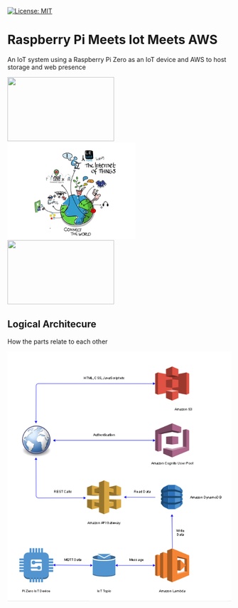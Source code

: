 [![License: MIT](https://img.shields.io/badge/license-MIT-brightgreen.svg)](https://opensource.org/licenses/MIT)

# Raspberry Pi Meets Iot Meets AWS

An IoT system using a Raspberry Pi Zero as an IoT device and AWS to host storage and web presence

<img width="240" height="144" src="https://upload.wikimedia.org/wikipedia/commons/thumb/6/6f/Raspberry_Pi_B%2B_top.jpg/320px-Raspberry_Pi_B%2B_top.jpg">  <img width="288" height="216" src="images/iot.png">  <img width="240" height="144" src="https://upload.wikimedia.org/wikipedia/commons/thumb/9/93/Amazon_Web_Services_Logo.svg/320px-Amazon_Web_Services_Logo.svg.png"> 

## Logical Architecure

How the parts relate to each other
<p align="center">
  <img src="images/architecture.png">
</p>



